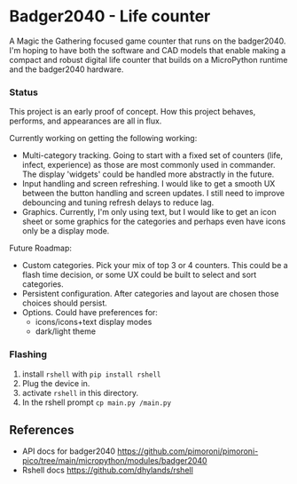 # Badger2040 - Life counter

A Magic the Gathering focused game counter that runs on the badger2040. I'm hoping to have both the software and CAD models that enable making a compact and robust digital life counter that builds on a MicroPython runtime and the badger2040 hardware.

### Status

This project is an early proof of concept. How this project behaves, performs, and appearances are all in flux.

Currently working on getting the following working:

* Multi-category tracking. Going to start with a fixed set of counters (life, infect, experience) as those are most commonly used in commander. The display 'widgets' could be handled more abstractly in the future.
* Input handling and screen refreshing. I would like to get a smooth UX between the button handling and screen updates. I still need to improve debouncing and tuning refresh delays to reduce lag.
* Graphics. Currently, I'm only using text, but I would like to get an icon sheet or some graphics for the categories and perhaps even have icons only be a display mode.

Future Roadmap:

* Custom categories. Pick your mix of top 3 or 4 counters. This could be a flash time decision, or some UX could be built to select and sort categories.
* Persistent configuration. After categories and layout are chosen those choices should persist.
* Options. Could have preferences for:
    * icons/icons+text display modes
    * dark/light theme

### Flashing

1. install `rshell` with `pip install rshell`
2. Plug the device in.
3. activate `rshell` in this directory.
4. In the rshell prompt `cp main.py /main.py`


## References

- API docs for badger2040 https://github.com/pimoroni/pimoroni-pico/tree/main/micropython/modules/badger2040
- Rshell docs https://github.com/dhylands/rshell
